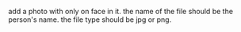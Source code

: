add a photo with only on face in it. 
the name of the file should be the person's name.
the file type should be jpg or png.
